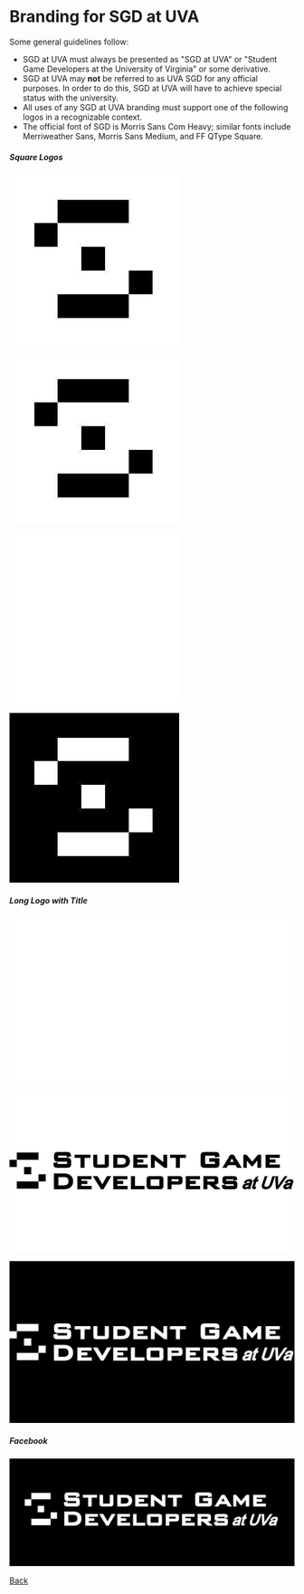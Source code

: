 # Branding for SGD at UVA

Some general guidelines follow:

* SGD at UVA must always be presented as "SGD at UVA" or "Student Game Developers at the University of Virginia" or some derivative.
* SGD at UVA may **not** be referred to as UVA SGD for any official purposes. In order to do this, SGD at UVA will have to achieve special status with the university.
* All uses of any SGD at UVA branding must support one of the following logos in a recognizable context.
* The official font of SGD is Morris Sans Com Heavy; similar fonts include Merriweather Sans, Morris Sans Medium, and FF QType Square.

##### Square Logos

![black on alpha](./Logo(blackOnAlpha).png)

![black on white](./Logo(blackOnWhite).png)

![white on alpha](./Logo(whiteOnAlpha).png)

![black on white](./Logo(whiteOnBlack).png)

##### Long Logo with Title

![black on alpha](./Logo_Title(blackOnAlpha).png)

![black on white](./Logo_Title(blackOnWhite).png)

![white on alpha](./Logo_Title(whiteOnBlack).png)

##### Facebook

![event banner pic](FBEventBanner(whiteOnBlack).png)

[Back](./index.md)
